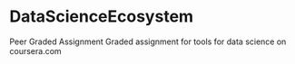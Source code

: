# DataScienceEcosystem
Peer Graded Assignment
Graded assignment for tools for data science on coursera.com
